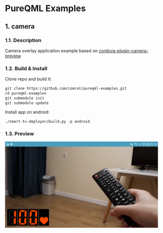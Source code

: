 # PureQML Examples
## 1. camera
### 1.1. Description
Camera overlay application example based on [cordova-plugin-camera-preview](https://www.npmjs.com/package/cordova-plugin-camera-preview)
### 1.2. Build & Install

Clone repo and build it:
```
git clone https://github.com/comrat/pureqml-examples.git
cd pureqml-examples
git submodule init
git submodule update
```
Install app on android:
```
./smart-tv-deployer/build.py -p android
```

### 1.3. Preview
![GitHub Logo](https://github.com/comrat/pureqml-examples/raw/master/dist/screens/camera.png)
